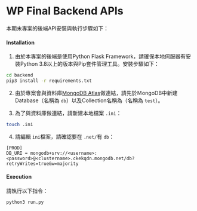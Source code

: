 # WP Final Backend APIs

本期末專案的後端API安裝與執行步驟如下：

#### Installation

1. 由於本專案的後端是使用Python Flask Framework，請確保本地伺服器有安裝Python 3.8以上的版本與Pip套件管理工具。安裝步驟如下：

```bash
cd backend
pip3 install -r requirements.txt
```

2. 由於專案會與資料庫[MongoDB Atlas](https://www.mongodb.com/)做連結，請先於ＭongoDB中新建Database（名稱為 `db`）以及Collection名稱為（名稱為 `test`）。

3. 為了與資料庫做連結，請新建本地檔案 `.ini`：

```bash
touch .ini
```

4. 請編輯 `ini`檔案，請確認要在 `.net/`有 `db`：

```
[PROD]
DB_URI = mongodb+srv://<username>:<password>@<clustername>.ckekqdn.mongodb.net/db?retryWrites=true&w=majority
```

#### Execution

請執行以下指令：

```bash
python3 run.py
```
